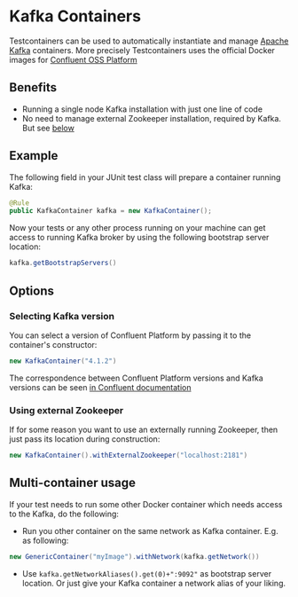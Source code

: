 # Kafka Containers

Testcontainers can be used to automatically instantiate and manage [Apache Kafka](https://kafka.apache.org) containers.
More precisely Testcontainers uses the official Docker images for [Confluent OSS Platform](https://hub.docker.com/r/confluentinc/cp-kafka/)

## Benefits

* Running a single node Kafka installation with just one line of code
* No need to manage external Zookeeper installation, required by Kafka. But see [below](#zookeeper)

## Example

The following field in your JUnit test class will prepare a container running Kafka:
```java
@Rule
public KafkaContainer kafka = new KafkaContainer();
```
        
Now your tests or any other process running on your machine can get access to running Kafka broker by using the following bootstrap server location:
```java
kafka.getBootstrapServers()
```

## Options

### Selecting Kafka version

You can select a version of Confluent Platform by passing it to the container's constructor:
```java
new KafkaContainer("4.1.2")
```
The correspondence between Confluent Platform versions and Kafka versions can be seen [in Confluent documentation](https://docs.confluent.io/current/installation/versions-interoperability.html#cp-and-apache-kafka-compatibility)
        
### <a name="zookeeper"></a> Using external Zookeeper

If for some reason you want to use an externally running Zookeeper, then just pass its location during construction:
```java
new KafkaContainer().withExternalZookeeper("localhost:2181")
```

## Multi-container usage

If your test needs to run some other Docker container which needs access to the Kafka, do the following:

* Run you other container on the same network as Kafka container. E.g. as following:
```java
new GenericContainer("myImage").withNetwork(kafka.getNetwork())
```
* Use `kafka.getNetworkAliases().get(0)+":9092"` as bootstrap server location. 
Or just give your Kafka container a network alias of your liking.

